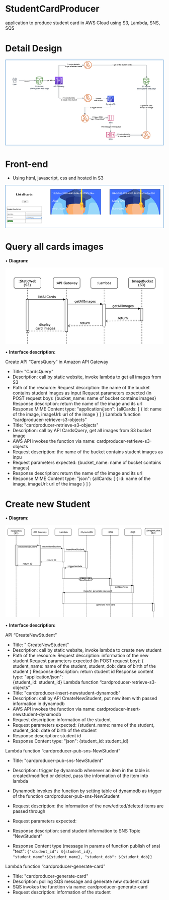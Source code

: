 # StudentCardProducer
application to produce student card in AWS Cloud using S3, Lambda, SNS, SQS

# Detail Design

<img src="https://github.com/KateVu/StudentCardProducer/blob/master/Images/detail_design.png">

# Front-end
- Using html, javascript, css and hosted in S3

<img src="https://github.com/KateVu/StudentCardProducer/blob/master/Images/front_end.png">

# Query all cards images
•	<b>Diagram:</b>

<img src="https://github.com/KateVu/StudentCardProducer/blob/master/Images/get_all_images.png">

•	<b>Interface description:</b>

Create API “CardsQuery” in Amazon API Gateway
-	Title: "CardsQuery"
-	Description: call by static website, invoke lambda to get all images from S3
-	Path of the resource:
		Request description: the name of the bucket contains student images as input
		Request parameters expected (in POST request boy): 
			{bucket_name: name of bucket contains images}
		Response description: return the name of the image and its url
		Response MIME Content type: "application/json": 
		{allCards: [
			{
		   	   id: name of the image, 
			   imageUrl: url of the image
			}
			    ]
		}
Lambda function “cardproducer-retrieve-s3-objects” 
-	Title: "cardproducer-retrieve-s3-objects"
-	Description: call by API CardsQuery, get all images from S3 bucket image
-	AWS API invokes the function via name: cardproducer-retrieve-s3-objects
-	Request description: the name of the bucket contains student images as inpu
-	Request parameters expected: {bucket_name: name of bucket contains images}
-	Response description: return the name of the image and its url
-	Response MIME Content type: "json": 
{allCards: [
		{
		   id: name of the image, 
		   imageUrl: url of the image
		}
		]
}

# Create new Student
•	<b>Diagram</b>:

<img src="https://github.com/KateVu/StudentCardProducer/blob/master/Images/create_new_student.png">

•	<b>Interface description:</b>

API “CreateNewStudent” 
-	Title: " CreateNewStudent"
-	Description: call by static website, invoke lambda to create new student 
-	Path of the resource:
		Request description: information of the new student
		Request parameters expected (in POST request boy): 
			{	student_name: name of the student,
				student_dob: date of birth of the student
			}
		Response description: return student id
		Response content type: "application/json": 	
		{student_id: student_id}
Lambda function “cardproducer-retrieve-s3-objects” 
-	Title: "cardproducer-insert-newstudent-dynamodb"
-	Description: call by API CreateNewStudent, put new item with passed information in dynamodb
-	AWS API invokes the function via name: cardproducer-insert-newstudent-dynamodb
-	Request description: information of the student
-	Request parameters expected: 
{student_name: name of the student,
  student_dob: date of birth of the student
-	Response description: student id
-	Response Content type: "json": {student_id: student_id}

Lambda function “cardproducer-pub-sns-NewStudent” 
-	Title: "cardproducer-pub-sns-NewStudent"
-	Description: trigger by dynamodb whenever an item in the table is created/modified or deleted, pass the information of the item into lambda
-	Dynamodb invokes the function by setting table of dynamodb as trigger of the function cardproducer-pub-sns-NewStudent
-	Request description: the information of the new/edited/deleted items are passed through
-	Request parameters expected: 
 
-	Response description: send student information to SNS Topic “NewStudent”
-	Response Content type (message in params of function publish of sns) "text": 
`{"student_id": ${student_id}, "student_name":${student_name}, "student_dob": ${student_dob}}`


Lambda function “cardproducer-generate-card” 
-	Title: "cardproducer-generate-card"
-	Description: polling SQS message and generate new student card
-	SQS invokes the function via name: cardproducer-generate-card
-	Request description: information of the student  
